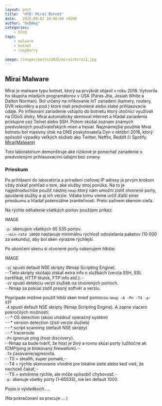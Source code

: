 ```yaml
---
layout: post
title:	"HTB: Mirai Botnet"
date:	2025-09-02 10:00:00 +0200 
author: "0x00mg"
categories:
    - blog
tags:
    - malware
    - botnet
    - raspberry
   
image: /images/posts/2025/mirai/mirai1.jpg
---
```


## Mirai Malware

Mirai je malware typu botnet, ktorý sa prvýkrát objavil v roku 2016.
Vytvorila ho skupina mladých programátorov v USA (Paras Jha, Josiah White a Dalton Norman).
Bol určený na infikovanie IoT zariadení (kamery, routery, DVR rekordéry a pod.) ktoré mali predvolené alebo slabé prihlasovacie údaje. 
Po infikovaní zariadenie vstúpilo do botnetu ktorý útočníci využívali na DDoS útoky.
Mirai automaticky skenoval internet a hľadal zariadenia prístupné cez Telnet alebo SSH. Potom skúšal zoznam známych predvolených používateľských mien a hesiel.
Najznámejšie použitie Mirai botnetu bol masívny útok na DNS poskytovateľa Dyn v októbri 2016, ktorý spôsobil výpadky veľkých služieb ako Twitter, Netflix, Reddit či Spotify.
[Mirai(Malware)](https://en.wikipedia.org/wiki/Mirai_(malware))

Toto laboratórium demonštruje aké rizikové je ponechať zariadenie s predvolenými prihlasovacími údajmi bez zmeny.

### Prieskum

Po prihlásení do laboratória a priradení cieľovej IP adresy je prvým krokom vždy získať prehľad o tom, aké služby stroj ponúka. 
Na to je najjednoduchšie použiť nástroj `nmap` ktorý nám umožní zistiť otvorené porty, spustené služby a aj ich verzie. 
Vďaka tomu vieme určiť ďalší smer prieskumu a hľadať potenciálne zraniteľnosti. Preto začnem skenom cieľa.

Na rýchle odhalenie všetkých portov použijem príkaz:

IMAGE

`-p-`  skenujem všetkých 65 535 portov.  
`--min-rate 10000`  nastavuje minimálnu rýchlosť odosielania paketov (10 000 za sekundu), aby bol sken výrazne rýchlejší. 

Po ukončení skenu si otvorené porty oskenujem hlbšie:

IMAGE

`-sC` spustí default NSE skripty (Nmap Scripting Engine).  
⋅⋅⋅Tieto skripty skúšajú získať extra info o službách (verzia SSH, SSL certifikát, HTTP titulok, FTP info atď.).⋅⋅  
`-sV` spustí detekciu verzií služieb na otvorených portoch.  
⋅⋅⋅Nmap sa pokúsi zistiť presný softvér a verziu.

Poprípade môžme použiť hlbši sken hneď pomocou `nmap -A -Pn -T4 -p- $IP`  
`-A` spustí default NSE skripty (Nmap Scripting Engine).  A zapne viacero pokročilých možností:  
⋅⋅⋅⋅* OS detection (skúsi uhádnuť operačný systém)  
⋅⋅⋅⋅* version detection (zistí verzie služieb)  
⋅⋅⋅⋅* script scanning (default NSE skripty)  
⋅⋅⋅⋅* traceroute  
`-Pn` ignoruje ping (host discovery).   
⋅⋅⋅Nmap sa bude tváriť, že host je živý a rovno skúsi porty (užitočné ak ICMP/ping je blokovaný firewallom).⋅⋅   
`-T4` časovanie/agresivita.  
⋅⋅⋅T0 = stealth, super pomalé,⋅⋅  
⋅⋅⋅T4 = rýchle skenovanie vhodné pre lokálne siete alebo keď vieš, že nechceš čakať,⋅⋅  
⋅⋅⋅T5 = extrémne rýchle, ale môže spôsobiť chybovosť.⋅⋅  
`-p-` skenuje všetky porty (1–65535), nie len default 1000.  


Popis o výsledkoch.....






(Na pokračovaní sa pracuje ... )
